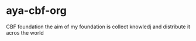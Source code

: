 # aya-cbf-org
CBF foundation
the aim of my foundation is collect knowledj and distribute it acros the world
